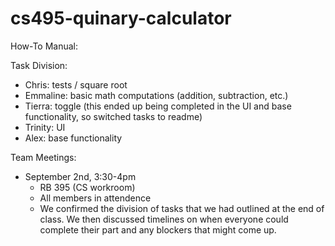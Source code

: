 # cs495-quinary-calculator

How-To Manual:

Task Division:
- Chris: tests / square root
- Emmaline: basic math computations (addition, subtraction, etc.)
- Tierra: toggle (this ended up being completed in the UI and base functionality, so switched tasks to readme)
- Trinity: UI
- Alex: base functionality

Team Meetings:
- September 2nd, 3:30-4pm
  - RB 395 (CS workroom)
  - All members in attendence
  - We confirmed the division of tasks that we had outlined at the end of class. We then discussed timelines on when everyone could complete their part and any blockers that might come up.

